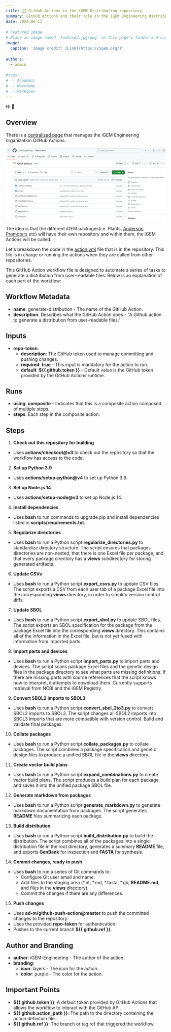 ```yaml
---
title: 🧑‍💻️ GitHub Actions in the iGEM Distribution repository
summary: GitHub Actions and their role in the iGEM Engineering distribution repository
date: 2024-06-11

# Featured image
# Place an image named `featured.jpg/png` in this page's folder and customize its options here.
image:
  caption: 'Image credit: [Link](https://igem.org/)'

authors:
  - admin

#tags:
#  - Academic
#  - Wowchemy
#  - Markdown 
---
```


Hi 👋

## Overview

There is a [centralized page](https://github.com/iGEM-Engineering/iGEM-actions) that manages the iGEM Engineering organization GitHub Actions.


![This is how it should look like](igem_actions_1.jpg)


The idea is that the different iGEM packages(i.e. Plants, [Anderson Promoters](https://github.com/iGEM-Engineering/iGEM-Anderson-Promoters) etc) will have their own repository and within them, the iGEM Actions will be called.

Let's breakdown the code in the [action.yml](https://github.com/iGEM-Engineering/iGEM-actions/blob/main/action.yml) file that is in the repository. This file is in charge or running the actions when they are called from other repositories.

This GitHub Action workflow file is designed to automate a series of tasks to generate a distribution from user-readable files. Below is an explanation of each part of the workflow:

## Workflow Metadata

* **name**: generate-distribution - The name of the GitHub Action.
* **description**: Describes what the GitHub Action does - "A Github action to generate a distribution from user-readable files."

## Inputs

* **repo-token**:
  * **description**: The GitHub token used to manage committing and pushing changes.
  * **required**: **true** - This input is mandatory for the action to run.
  * **default**: **${{ github.token }}** - Default value is the GitHub token provided by the GitHub Actions runtime.

## Runs

* **using**: **composite** - Indicates that this is a composite action composed of multiple steps.
* **steps**: Each step in the composite action.

## Steps

1. **Check out this repository for building**
  * Uses **actions/checkout@v3** to check out the repository so that the workflow has access to the code.

2. **Set up Python 3.9**
  * Uses **actions/setup-python@v4** to set up Python 3.9.

3. **Set up Node.js 14**
  * Uses **actions/setup-node@v3** to set up Node.js 14.

4. **Install dependencies**
  * Uses **bash** to run commands to upgrade pip and install dependencies listed in **scripts/requirements.txt**.

5. **Regularize directories**
  * Uses **bash** to run a Python script **regularize_directories.py** to standardize directory structure.
  The script ensures that packages directories are non-nested, that there is one Excel file per package, and that every package directory has a **views** subdirectory for storing generated artifacts.

6. **Update CSVs**
  * Uses **bash** to run a Python script **export_csvs.py** to update CSV files.
  The script exports a CSV from each user tab of a package Excel file into the corresponding **views** directory, in order to simplify version control diffs.

7. **Update SBOL**
  * Uses **bash** to run a Python script **export_sbol.py** to update SBOL files.
  The script exports an SBOL specification for the package from the package Excel file into the corresponding **views** directory. This contains all of the information in the Excel file, but is not yet fused with information from imported parts.

8. **Import parts and devices**
  * Uses **bash** to run a Python script **import_parts.py** to import parts and devices.
  The script scans package Excel files and the genetic design files in the package directory to see what parts are missing definitions. If there are missing parts with source references that the script knows how to interpret, it attempts to download them. Currently supports retrieval from NCBI and the iGEM Registry.

9. **Convert SBOL2 imports to SBOL3**
  * Uses **bash** to run a Python script **convert_sbol_2to3.py** to convert SBOL2 imports to SBOL3.
  The script changes all SBOL2 imports into SBOL3 imports that are more compatible with version control.
Build and validate final packages.

10. **Collate packages**
  * Uses **bash** to run a Python script **collate_packages.py** to collate packages.
  The script combines a package specification and genetic design files to produce a unified SBOL file in the **views** directory.

11. **Create vector build plans**
  * Uses **bash** to run a Python script **expand_combinations.py** to create vector build plans.
  The script produces a build plan for each package and saves it into the unified package SBOL file.

12. **Generate markdown from packages**
  * Uses **bash** to run a Python script **generate_markdown.py** to generate markdown documentation from packages.
  The script generates **README** files summarizing each package.

13. **Build distribution**
  * Uses **bash** to run a Python script **build_distribution.py** to build the distribution.
  The script combines all of the packages into a single distribution file in the root directory, generates a summary **README** file, and exports **GenBank** for inspection and **FASTA** for synthesis.

14. **Commit changes, ready to push**
  * Uses **bash** to run a series of Git commands to:
    * Configure Git user email and name.
    * Add files to the staging area (*.nt, *.md, *.fasta, *.gb, **README.md**, and files in the **views** directory).
    * Commit the changes if there are any differences.

15. **Push changes**
  * Uses **ad-m/github-push-action@master** to push the committed changes to the repository.
  * Uses the provided **repo-token** for authentication.
  * Pushes to the current branch **${{ github.ref }}**.

## Author and Branding

* **author**: iGEM-Engineering - The author of the action.
* **branding**:
  * **icon**: layers - The icon for the action.
  * **color**: purple - The color for the action.

## Important Points

* **${{ github.token }}**: A default token provided by GitHub Actions that allows the workflow to interact with the GitHub API.
* **${{ github.action_path }}**: The path to the directory containing the action definition file.
* **${{ github.ref }}**: The branch or tag ref that triggered the workflow.





